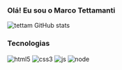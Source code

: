 ### Olá! Eu sou o Marco Tettamanti 
![tettam GitHub stats](https://github-readme-stats.vercel.app/api?username=tettam&show_icons=true&theme=tokyonight)


### Tecnologias
<div style="display:inline-block;">
<img align="center" src="https://img.shields.io/badge/HTML5-E34F26?style=for-the-badge&logo=html5&logoColor=white" alt="html5"> <img align="center" src="https://img.shields.io/badge/CSS3-1572B6?style=for-the-badge&logo=css3&logoColor=white" alt="css3"> <img align="center" src="https://img.shields.io/badge/JavaScript-323330?style=for-the-badge&logo=javascript&logoColor=F7DF1E" alt="js"> <img align="center" src="https://img.shields.io/badge/Node.js-43853D?style=for-the-badge&logo=node.js&logoColor=white" alt="node">
</div>

